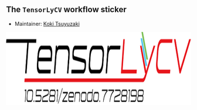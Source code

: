 ## The `TensorLyCV` workflow sticker

* Maintainer: [Koki Tsuyuzaki](https://github.com/kokitsuyuzaki/)

<img src=TensorLyCV.png height="200">